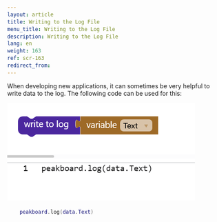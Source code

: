 ```yaml
---
layout: article
title: Writing to the Log File
menu_title: Writing to the Log File
description: Writing to the Log File
lang: en
weight: 163
ref: scr-163
redirect_from:
---
```


When developing new applications, it can sometimes be very helpful to write data to the log. The following code can be used for this:

![Log](/assets/images/scripting/Scripting_Beispiele/logging/en-script-log.png)

```Lua
    peakboard.log(data.Text)
```